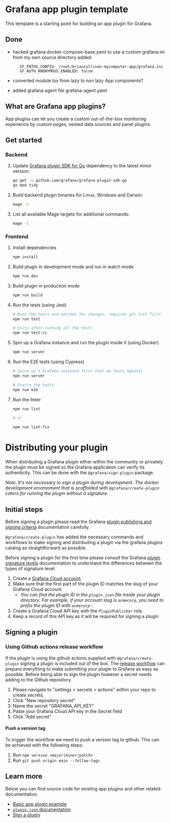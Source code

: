 # Grafana app plugin template

This template is a starting point for building an app plugin for Grafana.

## Done

 - hacked grafana docker-compose-base.yaml to use a custom grafana.ini from my own source directory
   added:
   ```
      GF_PATHS_CONFIG: /root/briancullinan-mycomputer-app/grafana.ini
      GF_AUTH_ANONYMOUS_ENABLED: false
   ```

 - converted module.tsx from lazy to non lazy App components?

 - added grafana agent file grafana-agent.yaml

## What are Grafana app plugins?

App plugins can let you create a custom out-of-the-box monitoring experience by custom pages, nested data sources and panel plugins.

## Get started

### Backend

1. Update [Grafana plugin SDK for Go](https://grafana.com/developers/plugin-tools/key-concepts/backend-plugins/grafana-plugin-sdk-for-go) dependency to the latest minor version:

   ```bash
   go get -u github.com/grafana/grafana-plugin-sdk-go
   go mod tidy
   ```

2. Build backend plugin binaries for Linux, Windows and Darwin:

   ```bash
   mage -v
   ```

3. List all available Mage targets for additional commands:

   ```bash
   mage -l
   ```

### Frontend

1. Install dependencies

   ```bash
   npm install
   ```

2. Build plugin in development mode and run in watch mode

   ```bash
   npm run dev
   ```

3. Build plugin in production mode

   ```bash
   npm run build
   ```

4. Run the tests (using Jest)

   ```bash
   # Runs the tests and watches for changes, requires git init first
   npm run test

   # Exits after running all the tests
   npm run test:ci
   ```

5. Spin up a Grafana instance and run the plugin inside it (using Docker)

   ```bash
   npm run server
   ```

6. Run the E2E tests (using Cypress)

   ```bash
   # Spins up a Grafana instance first that we tests against
   npm run server

   # Starts the tests
   npm run e2e
   ```

7. Run the linter

   ```bash
   npm run lint

   # or

   npm run lint:fix
   ```

# Distributing your plugin

When distributing a Grafana plugin either within the community or privately the plugin must be signed so the Grafana application can verify its authenticity. This can be done with the `@grafana/sign-plugin` package.

_Note: It's not necessary to sign a plugin during development. The docker development environment that is scaffolded with `@grafana/create-plugin` caters for running the plugin without a signature._

## Initial steps

Before signing a plugin please read the Grafana [plugin publishing and signing criteria](https://grafana.com/legal/plugins/#plugin-publishing-and-signing-criteria) documentation carefully.

`@grafana/create-plugin` has added the necessary commands and workflows to make signing and distributing a plugin via the grafana plugins catalog as straightforward as possible.

Before signing a plugin for the first time please consult the Grafana [plugin signature levels](https://grafana.com/legal/plugins/#what-are-the-different-classifications-of-plugins) documentation to understand the differences between the types of signature level.

1. Create a [Grafana Cloud account](https://grafana.com/signup).
2. Make sure that the first part of the plugin ID matches the slug of your Grafana Cloud account.
   - _You can find the plugin ID in the `plugin.json` file inside your plugin directory. For example, if your account slug is `acmecorp`, you need to prefix the plugin ID with `acmecorp-`._
3. Create a Grafana Cloud API key with the `PluginPublisher` role.
4. Keep a record of this API key as it will be required for signing a plugin

## Signing a plugin

### Using Github actions release workflow

If the plugin is using the github actions supplied with `@grafana/create-plugin` signing a plugin is included out of the box. The [release workflow](./.github/workflows/release.yml) can prepare everything to make submitting your plugin to Grafana as easy as possible. Before being able to sign the plugin however a secret needs adding to the Github repository.

1. Please navigate to "settings > secrets > actions" within your repo to create secrets.
2. Click "New repository secret"
3. Name the secret "GRAFANA_API_KEY"
4. Paste your Grafana Cloud API key in the Secret field
5. Click "Add secret"

#### Push a version tag

To trigger the workflow we need to push a version tag to github. This can be achieved with the following steps:

1. Run `npm version <major|minor|patch>`
2. Run `git push origin main --follow-tags`

## Learn more

Below you can find source code for existing app plugins and other related documentation.

- [Basic app plugin example](https://github.com/grafana/grafana-plugin-examples/tree/master/examples/app-basic#readme)
- [`plugin.json` documentation](https://grafana.com/developers/plugin-tools/reference/plugin-jsonplugin-json)
- [Sign a plugin](https://grafana.com/developers/plugin-tools/publish-a-plugin/sign-a-plugin)
